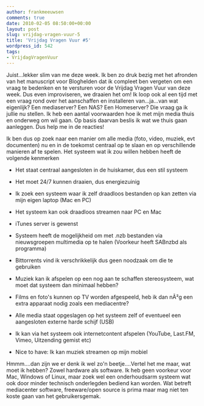 ```yaml
---
author: frankmeeuwsen
comments: true
date: 2010-02-05 08:50:00+00:00
layout: post
slug: vrijdag-vragen-vuur-5
title: 'Vrijdag Vragen Vuur #5'
wordpress_id: 542
tags:
- VrijdagVragenVuur
---
```


Juist...lekker slim van me deze week. Ik ben zo druk bezig met het afronden van het manuscript voor Bloghelden dat ik compleet ben vergeten om een vraag te bedenken en te versturen voor de Vrijdag Vragen Vuur van deze week. Dus even improviseren, we draaien het om! Ik loop ook al een tijd met een vraag rond over het aanschaffen en installeren van...ja...van wat eigenlijk? Een mediaserver? Een NAS? Een Homeserver? Die vraag ga ik jullie nu stellen. Ik heb een aantal voorwaarden hoe ik met mijn media thuis en onderweg om wil gaan. Op basis daarvan beslis ik wat we thuis gaan aanleggen. Dus help me in de reacties!

<!-- more -->

Ik ben dus op zoek naar een manier om alle media (foto, video, muziek, evt documenten) nu en in de toekomst centraal op te slaan en op verschillende manieren af te spelen. Het systeem wat ik zou willen hebben heeft de volgende kenmerken



	
  * Het staat centraal aangesloten in de huiskamer, dus een stil systeem

	
  * Het moet 24/7 kunnen draaien, dus energiezuinig

	
  * Ik zoek een systeem waar ik zelf draadloos bestanden op kan zetten via mijn eigen laptop (Mac en PC)

	
  * Het systeem kan ook draadloos streamen naar PC en Mac

	
  * iTunes server is gewenst

	
  * Systeem heeft de mogelijkheid om met .nzb bestanden via nieuwsgroepen multimedia op te halen (Voorkeur heeft SABnzbd als programma)

	
  * Bittorrents vind ik verschrikkelijk dus geen noodzaak om die te gebruiken

	
  * Muziek kan ik afspelen op een nog aan te schaffen stereosysteem, wat moet dat systeem dan minimaal hebben?

	
  * Films en foto's kunnen op TV worden afgespeeld, heb ik dan nÃ²g een extra apparaat nodig zoals een mediacentre?

	
  * Alle media staat opgeslagen op het systeem zelf of eventueel een aangesloten externe harde schijf (USB)

	
  * Ik kan via het systeem ook internetcontent afspelen (YouTube, Last.FM, Vimeo, Uitzending gemist etc)

	
  * Nice to have: Ik kan muziek streamen op mijn mobiel


Hmmm....dan zijn we er denk ik wel zo'n beetje....Vertel het me maar, wat moet ik hebben? Zowel hardware als software. Ik heb geen voorkeur voor Mac, Windows of Linux, maar zoek wel een onderhoudsarm systeem wat ook door minder technisch onderlegden bediend kan worden. Wat betreft mediacenter software, freeware/open source is prima maar mag niet ten koste gaan van het gebruikersgemak.
